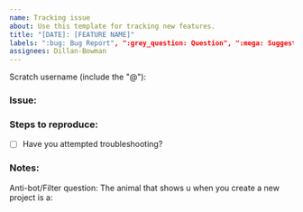 ```yaml
---
name: Tracking issue
about: Use this template for tracking new features.
title: "[DATE]: [FEATURE NAME]"
labels: ":bug: Bug Report", ":grey_question: Question", ":mega: Suggestion"
assignees: Dillan-Bowman
---
```


Scratch username (include the "@"):

### Issue:



### Steps to reproduce:







* [ ] Have you attempted troubleshooting?

### Notes: 





Anti-bot/Filter question: The animal that shows u when you create a new project is a: 
